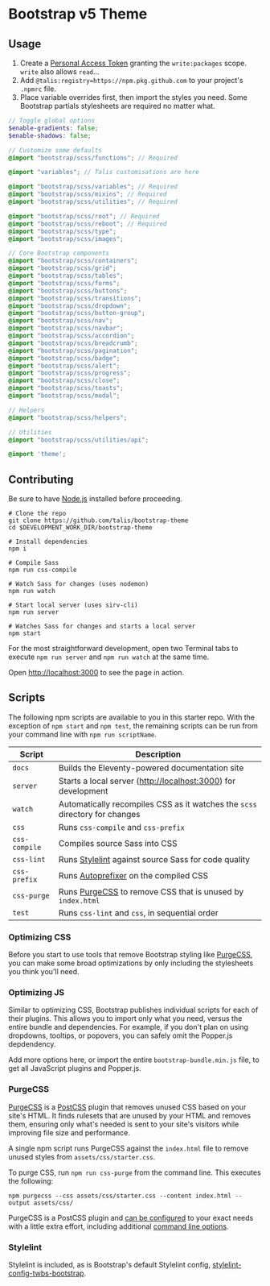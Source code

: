 # Bootstrap v5 Theme
## Usage
1. Create a [Personal Access Token](https://github.com/settings/tokens/) granting the `write:packages` scope. `write` also allows `read`…
2. Add `@talis:registry=https://npm.pkg.github.com` to your project's `.npmrc` file.
3. Place variable overrides first, then import the styles you need. Some Bootstrap partials stylesheets are required no matter what.

```scss
// Toggle global options
$enable-gradients: false;
$enable-shadows: false;

// Customize some defaults
@import "bootstrap/scss/functions"; // Required

@import "variables"; // Talis customisations are here

@import "bootstrap/scss/variables"; // Required
@import "bootstrap/scss/mixins"; // Required
@import "bootstrap/scss/utilities"; // Required

@import "bootstrap/scss/root"; // Required
@import "bootstrap/scss/reboot"; // Required
@import "bootstrap/scss/type";
@import "bootstrap/scss/images";

// Core Bootstrap components
@import "bootstrap/scss/containers";
@import "bootstrap/scss/grid";
@import "bootstrap/scss/tables";
@import "bootstrap/scss/forms";
@import "bootstrap/scss/buttons";
@import "bootstrap/scss/transitions";
@import "bootstrap/scss/dropdown";
@import "bootstrap/scss/button-group";
@import "bootstrap/scss/nav";
@import "bootstrap/scss/navbar";
@import "bootstrap/scss/accordion";
@import "bootstrap/scss/breadcrumb";
@import "bootstrap/scss/pagination";
@import "bootstrap/scss/badge";
@import "bootstrap/scss/alert";
@import "bootstrap/scss/progress";
@import "bootstrap/scss/close";
@import "bootstrap/scss/toasts";
@import "bootstrap/scss/modal";

// Helpers
@import "bootstrap/scss/helpers";

// Utilities
@import "bootstrap/scss/utilities/api";

@import 'theme';
```

## Contributing

Be sure to have [Node.js](https://nodejs.org/) installed before proceeding.

```shell
# Clone the repo
git clone https://github.com/talis/bootstrap-theme
cd $DEVELOPMENT_WORK_DIR/bootstrap-theme

# Install dependencies
npm i

# Compile Sass
npm run css-compile

# Watch Sass for changes (uses nodemon)
npm run watch

# Start local server (uses sirv-cli)
npm run server

# Watches Sass for changes and starts a local server
npm start
```

For the most straightforward development, open two Terminal tabs to execute `npm run server` and `npm run watch` at the same time.

Open <http://localhost:3000> to see the page in action.

## Scripts

The following npm scripts are available to you in this starter repo. With the exception of `npm start` and `npm test`, the remaining scripts can be run from your command line with `npm run scriptName`.

| Script | Description |
| --- | --- |
| `docs` | Builds the Eleventy-powered documentation site
| `server` | Starts a local server (<http://localhost:3000>) for development |
| `watch` | Automatically recompiles CSS as it watches the `scss` directory for changes |
| `css` | Runs `css-compile` and `css-prefix` |
| `css-compile` | Compiles source Sass into CSS |
| `css-lint` | Runs [Stylelint](https://stylelint.io) against source Sass for code quality |
| `css-prefix` | Runs [Autoprefixer](https://github.com/postcss/autoprefixer) on the compiled CSS |
| `css-purge` | Runs [PurgeCSS](https://purgecss.com) to remove CSS that is unused by `index.html` |
| `test` | Runs `css-lint` and `css`, in sequential order |

### Optimizing CSS

Before you start to use tools that remove Bootstrap styling like [PurgeCSS](#purgecss), you can make some broad optimizations by only including the stylesheets you think you'll need.

### Optimizing JS

Similar to optimizing CSS, Bootstrap publishes individual scripts for each of their plugins. This allows you to import only what you need, versus the entire bundle and dependencies. For example, if you don't plan on using dropdowns, tooltips, or popovers, you can safely omit the Popper.js depdendency.

Add more options here, or import the entire `bootstrap-bundle.min.js` file, to get all JavaScript plugins and Popper.js.

### PurgeCSS

[PurgeCSS](https://purgecss.com/) is a [PostCSS](https://postcss.org) plugin that removes unused CSS based on your site's HTML. It finds rulesets that are unused by your HTML and removes them, ensuring only what's needed is sent to your site's visitors while improving file size and performance.

A single npm script runs PurgeCSS against the `index.html` file to remove unused styles from `assets/css/starter.css`.

To purge CSS, run `npm run css-purge` from the command line. This executes the following:

```shell
npm purgecss --css assets/css/starter.css --content index.html --output assets/css/
```

PurgeCSS is a PostCSS plugin and [can be configured](https://purgecss.com/configuration.html) to your exact needs with a little extra effort, including additional [command line options](https://purgecss.com/CLI.html).

### Stylelint

Stylelint is included, as is Bootstrap's default Stylelint config, [stylelint-config-twbs-bootstrap](https://github.com/twbs/stylelint-config-twbs-bootstrap).

